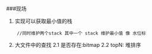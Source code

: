###现场

1. 实现可以获取最小值的栈
```gotemplate
    //同时维护两个stack 其中一个 stack 维护最小值 像 水位标
```
2. 大文件中的查找
    2.1 是否存在:bitmap 
    2.2 topN: 堆排序
    

